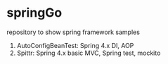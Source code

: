 # springGo
repository to show spring framework samples
1. AutoConfigBeanTest: Spring 4.x DI, AOP
2. Spittr: Spring 4.x basic MVC, Spring test, mockito
